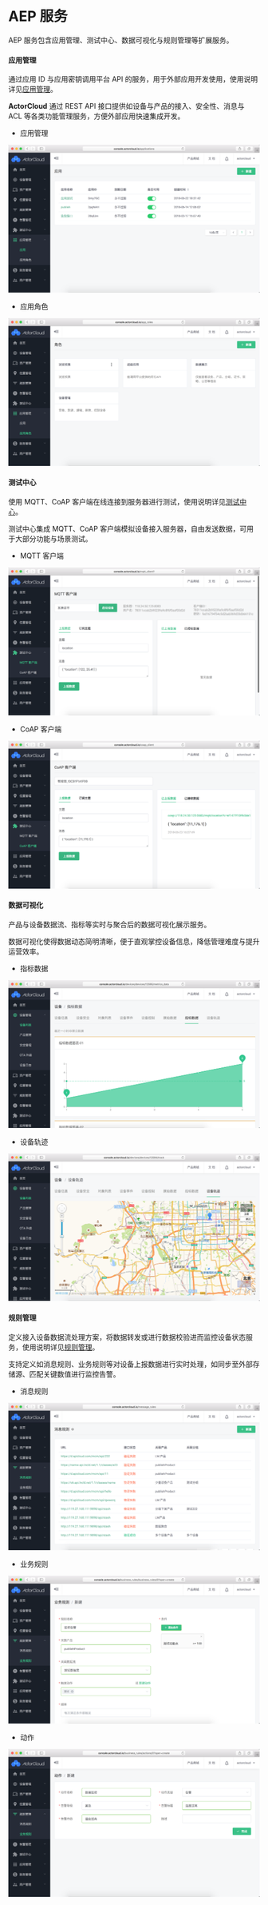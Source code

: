 # AEP 服务

AEP 服务包含应用管理、测试中心、数据可视化与规则管理等扩展服务。


#### 应用管理

通过应用 ID 与应用密钥调用平台 API 的服务，用于外部应用开发使用，使用说明详见[应用管理](../application.md)。

**ActorCloud** 通过 REST API 接口提供如设备与产品的接入、安全性、消息与 ACL 等各类功能管理服务，方便外部应用快速集成开发。

- 应用管理

![application](assets/application.png)


- 应用角色

![application_rule](assets/application_rule.png)




#### 测试中心

使用 MQTT、CoAP 客户端在线连接到服务器进行测试，使用说明详见[测试中心](../mqtt.md)。

测试中心集成 MQTT、CoAP 客户端模拟设备接入服务器，自由发送数据，可用于大部分功能与场景测试。

- MQTT 客户端

![alerts](assets/mqtt.png)


- CoAP 客户端

![coap](assets/coap.png)




#### 数据可视化

产品与设备数据流、指标等实时与聚合后的数据可视化展示服务。

数据可视化使得数据动态简明清晰，便于直观掌控设备信息，降低管理难度与提升运营效率。

- 指标数据

![metrics_data](assets/metrics_data.png)


- 设备轨迹

![location_line](assets/location_line.png)



#### 规则管理

定义接入设备数据流处理方案，将数据转发或进行数据校验进而监控设备状态服务，使用说明详见[规则管理](../rule_engine/rule_engine.md)。

支持定义如消息规则、业务规则等对设备上报数据进行实时处理，如同步至外部存储源、匹配关键数值进行监控告警。


- 消息规则

![message_rule](assets/message_rule.png)


- 业务规则

![business_rules](assets/business_rules.png)


- 动作

![action](assets/action.png)
